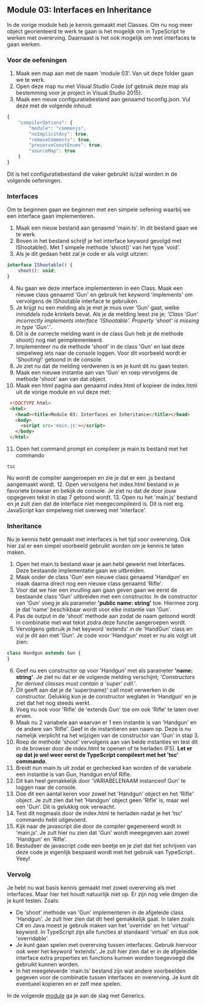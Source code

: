 ## Module 03: Interfaces en Inheritance

In de vorige module heb je kennis gemaakt met Classes. Om nu nog meer object georienteerd te werk te gaan is het mogelijk om in TypeScript te werken met overerving. Daarnaast is het ook mogelijk om met interfaces te gaan werken.

### Voor de oefeningen
1. Maak een map aan met de naam 'module 03'. Van uit deze folder gaan we te werk.
2. Open deze map nu met Visual Studio Code (of gebruik deze map als bestemming voor je project in Visual Studio 2015).
3. Maak een nieuw configuratiebestand aan genaamd tsconfig.json. Vul deze met de volgende inhoud:

```javascript
{
    "compilerOptions": {
        "module": "commonjs",
        "noImplicitAny": true,
        "removeComments": true,
        "preserveConstEnums": true,
        "sourceMap": true
    }
}
```
Dit is het configuratiebestand die vaker gebruikt is/zal worden in de volgende oefeningen.

### Interfaces 
Om te beginnen gaan we beginnen met een simpele oefening waarbij we een interface gaan implementeren.

1. Maak een nieuw bestand aan genaamd 'main.ts'. In dit bestand gaan we te werk.
2. Boven in het bestand schrijf je het interface keyword gevolgd met IShootable(). Met 1 simpele methode 'shoot()' van het type 'void'. 
3. Als je dit gedaan hebt zal je code er als volgt uitzien:
```javascript
interface IShootable() {
    shoot(): void;   
}
```
4. Nu gaan we deze interface implementeren in een Class. Maak een nieuwe class genaamd 'Gun' en gebruik het keyword 'implements' om vervolgens de IShootable interface te gebruiken.
5. Je krijgt nu een melding als je met je muis over 'Gun' gaat, welke inmiddels rode krinkels bevat. Als je de melding leest zie je; *'Class 'Gun' incorrectly implements interface 'IShootable'. Property 'shoot' is missing in type 'Gun'.'*.
6. Dit is de correcte melding want in de class Gun heb je de methode shoot() nog niet geimplementeerd.
7. Implementeer nu de methode 'shoot' in de class 'Gun' en laat deze simpelweg iets naar de console loggen. Voor dit voorbeeld wordt er 'Shooting!' getoond in de console.
8. Je ziet nu dat de melding verdwenen is en je kunt dit nu gaan testen.
9. Maak een nieuwe instantie aan van 'Gun' en roep vervolgens de methode 'shoot' aan van dat object.
10. Maak een html pagina aan genaamd index.html of kopieer de index.html uit de vorige module en vul deze met:
```html
 <!DOCTYPE html>
 <html>
   <head><title>Module 03: Interfaces en Inheritance</title></head>
   <body>
     <script src='main.js'></script>
   </body>
 </html>
 ```

11. Open het command prompt en compileer je main.ts bestand met het commando
```
tsc
```    
Nu wordt de compiler aangeroepen en zie je dat er een .js bestand aangemaakt wordt. 
12. Open vervolgens het index.html bestand in je favoriete browser en bekijk de console. Je ziet nu dat de door jouw opgegeven tekst in stap 7 getoond wordt.
13. Open nu het 'main.js' bestand en je zult zien dat de interface niet meegecompileerd is. Dit is niet erg. JavaScript kan simpelweg niet overweg met 'interface'.

### Inheritance
Nu je kennis hebt gemaakt met interfaces is het tijd voor overerving. Ook hier zal er een simpel voorbeeld gebruikt worden om je kennis te laten maken. 

1. Open het main.ts bestand waar je aan hebt gewerkt met Interfaces. Deze bestaande implementatie gaan we uitbreiden.
2. Maak onder de class 'Gun' een nieuwe class genaamd 'Handgun' en maak daarna direct nog een nieuwe class genaamd 'Rifle'. 
3. Voor dat we hier een invulling aan gaan geven gaan we eerst de bestaande class 'Gun' uitbreiden met een constructor. In de constructor van 'Gun' voeg je als parameter **'public name: string'** toe. Hiermee zorg je dat 'name' beschikbaar wordt voor elke instantie van 'Gun'.
4. Pas de output in de 'shoot' methode aan zodat de naam getoond wordt in combinatie met wat tekst zodra deze functie aangeroepen wordt.
5. Vervolgens gebruik je het keyword 'extends' in de 'HandGun' class en vul je dit aan met 'Gun'. Je code voor 'Handgun' moet er nu als volgt uit zien:
```javascript
class Handgun extends Gun {
}
```
6. Geef nu een constructor op voor 'Handgun' met als parameter **'name: string'**. Je ziet nu dat er de volgende melding verschijnt; *'Constructors for derived classes must contain a 'super' call.'*.
7. Dit geeft aan dat je de 'super(name)' call moet verwerken in de constructor. Gelukkig kun je de constructor weglaten in 'Handgun' en je ziet dat het nog steeds werkt.
8. Voeg nu ook voor 'Rifle' de 'extends Gun' toe om ook 'Rifle' te laten over erven.
9. Maak nu 2 variabele aan waarvan er 1 een instantie is van 'Handgun' en de andere van 'Rifle'. Geef in de instantieren een naam op. Deze is nu namelijk verplicht na het wijzigen van de constructor van 'Gun' in stap 3.
10. Roep de methode 'shoot' vervolgens aan van beide instanties en test dit in de browser door de index.html te openen of te herladen (F5). **Let er op dat je wel weer eerst de TypeScript compileert met het 'tsc' commando**.
11. Breidt nun main.ts uit zodat er gechecked kan worden of de variabele een instantie is van Gun, Handgun en/of Rifle.
12. Dit kan heel gemakkelijk door 'VARIABELENAAM instanceof Gun' te loggen naar de console.
13. Doe dit een aantal keren voor zowel het 'Handgun' object en het 'Rifle' object. Je zult zien dat het 'Handgun' object geen 'Rifle' is, maar wel een 'Gun'. Dit is gelukkig ook verwacht.
14. Test dit nogmaals door de index.html te herladen nadat je het 'tsc' commando hebt uitgevoerd.
15. Kijk naar de javascript die door de compiler gegenereerd wordt in 'main.js'. Je zult hier nu zien dat 'Gun' wordt meegegeven aan zowel 'Handgun' en 'Rifle'.
16. Bestudeer de javascript code een beetje en je ziet dat het schrijven van deze code je eigenlijk bespaard wordt met het gebruik van TypeScript.. Yeey!

### Vervolg
Je hebt nu wat basis kennis gemaakt met zowel overerving als met interfaces. Maar hier het houdt natuurlijk niet op. Er zijn nog vele dingen die je kunt testen. Zoals:
- De 'shoot' methode van 'Gun' implementeren in de afgeleide class 'Handgun'. Je zult hier zien dat dit heel gemakkelijk gaat. In talen zoals C# en Java moest je gebruik maken van het 'override' en het 'virtual' keyword. In TypeScript zijn alle functies al standaard 'virtual' en dus ook 'overridable'.
- Je kunt gaan spelen met overerving tussen interfaces. Gebruik hiervoor ook weer het keyword 'extends'. Je zult hier zien dat er in de afgeleidde interface extra properties en functions kunnen worden toegevoegd die gebruikt kunnen worden.
- In het meegeleverde 'main.ts' bestand zijn wat andere voorbeelden gegeven voor de combinatie tussen interfaces en overerving. Je kunt dit eventueel kopieren en er zelf mee spelen.

In de volgende [module](https://github.com/lmeijdam/typescript-start/tree/master/04) ga je aan de slag met Generics. 